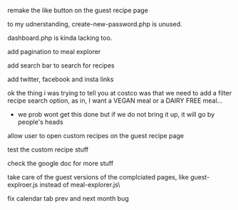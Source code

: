 
remake the like button on the guest recipe page

to my udnerstanding, create-new-password.php is unused.

dashboard.php is kinda lacking too.

add pagination to meal explorer

add search bar to search for recipes

add twitter, facebook and insta links

ok the thing i was trying to tell you at costco was that we need to add a filter recipe search option, as in, I want a VEGAN meal or a DAIRY FREE meal... 
- we prob wont get this done but if we do not bring it up, it will go by people's heads

allow user to open custom recipes on the guest recipe page

test the custom recipe stuff

check the google doc for more stuff

take care of the guest versions of the complciated pages, like guest-explroer.js instead of meal-explorer.js\

fix calendar tab prev and next month bug